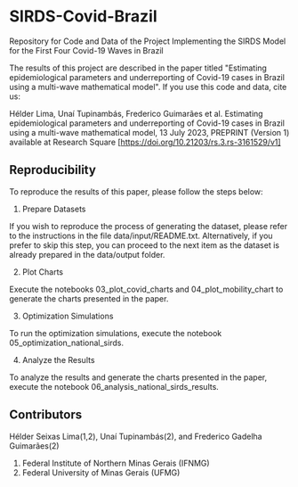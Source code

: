 # SIRDS-Covid-Brazil
Repository for Code and Data of the Project Implementing the SIRDS Model for the First Four Covid-19 Waves in Brazil

The results of this project are described in the paper titled "Estimating epidemiological parameters and underreporting of Covid-19 cases in Brazil using a multi-wave mathematical model". If you use this code and data, cite us:

Hélder Lima, Unaí Tupinambás, Frederico Guimarães et al. Estimating epidemiological parameters and underreporting of Covid-19 cases in Brazil using a multi-wave mathematical model, 13 July 2023, PREPRINT (Version 1) available at Research Square [https://doi.org/10.21203/rs.3.rs-3161529/v1]

## Reproducibility

To reproduce the results of this paper, please follow the steps below:

1. Prepare Datasets

If you wish to reproduce the process of generating the dataset, please refer to the instructions in the file data/input/README.txt. Alternatively, if you prefer to skip this step, you can proceed to the next item as the dataset is already prepared in the data/output folder.

2. Plot Charts

Execute the notebooks 03_plot_covid_charts and 04_plot_mobility_chart to generate the charts presented in the paper.

3. Optimization Simulations

To run the optimization simulations, execute the notebook 05_optimization_national_sirds.

4. Analyze the Results

To analyze the results and generate the charts presented in the paper, execute the notebook 06_analysis_national_sirds_results.

## Contributors

Hélder Seixas Lima(1,2), Unaí Tupinambás(2), and Frederico Gadelha Guimarães(2)

1) Federal Institute of Northern Minas Gerais (IFNMG)
2) Federal University of Minas Gerais (UFMG)
